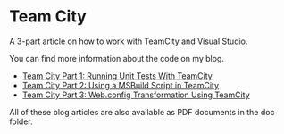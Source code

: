 Team City
=========

A 3-part article on how to work with TeamCity and Visual Studio.

You can find more information about the code on my blog.

* [Team City Part 1: Running Unit Tests With TeamCity](http://cgeers.com/2011/05/28/running-unit-tests-with-teamcity/)
* [Team City Part 2: Using a MSBuild Script in TeamCity](http://cgeers.com/2011/06/04/using-a-msbuild-script-in-teamcity/)
* [Team City Part 3: Web.config Transformation Using TeamCity](http://cgeers.com/2011/08/21/web-config-transformation-using-teamcity/)

All of these blog articles are also available as PDF documents in the doc folder.
